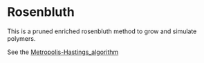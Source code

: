 Rosenbluth
==========
This is a pruned enriched rosenbluth method to grow and simulate polymers.

See the [Metropolis-Hastings_algorithm](https://en.wikipedia.org/wiki/Metropolis%E2%80%93Hastings_algorithm)
